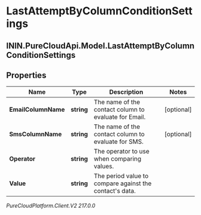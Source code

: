 # LastAttemptByColumnConditionSettings

## ININ.PureCloudApi.Model.LastAttemptByColumnConditionSettings

## Properties

|Name | Type | Description | Notes|
|------------ | ------------- | ------------- | -------------|
| **EmailColumnName** | **string** | The name of the contact column to evaluate for Email. | [optional] |
| **SmsColumnName** | **string** | The name of the contact column to evaluate for SMS. | [optional] |
| **Operator** | **string** | The operator to use when comparing values. | |
| **Value** | **string** | The period value to compare against the contact&#39;s data. | |



_PureCloudPlatform.Client.V2 217.0.0_
